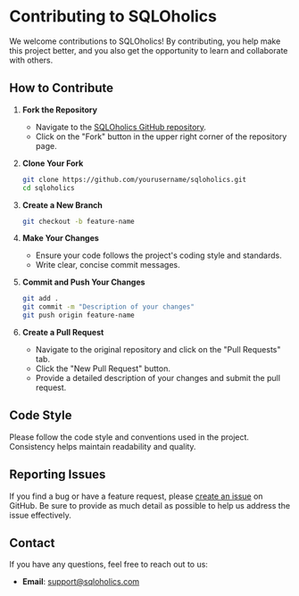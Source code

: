 # Contributing to SQLOholics

We welcome contributions to SQLOholics! By contributing, you help make this project better, and you also get the opportunity to learn and collaborate with others.

## How to Contribute

1. **Fork the Repository**
    - Navigate to the [SQLOholics GitHub repository](https://github.com/yourusername/sqloholics).
    - Click on the "Fork" button in the upper right corner of the repository page.

2. **Clone Your Fork**
    ```sh
    git clone https://github.com/yourusername/sqloholics.git
    cd sqloholics
    ```

3. **Create a New Branch**
    ```sh
    git checkout -b feature-name
    ```

4. **Make Your Changes**
    - Ensure your code follows the project's coding style and standards.
    - Write clear, concise commit messages.

5. **Commit and Push Your Changes**
    ```sh
    git add .
    git commit -m "Description of your changes"
    git push origin feature-name
    ```

6. **Create a Pull Request**
    - Navigate to the original repository and click on the "Pull Requests" tab.
    - Click the "New Pull Request" button.
    - Provide a detailed description of your changes and submit the pull request.

## Code Style

Please follow the code style and conventions used in the project. Consistency helps maintain readability and quality.

## Reporting Issues

If you find a bug or have a feature request, please [create an issue](https://github.com/yourusername/sqloholics/issues) on GitHub. Be sure to provide as much detail as possible to help us address the issue effectively.

## Contact

If you have any questions, feel free to reach out to us:

- **Email**: support@sqloholics.com
